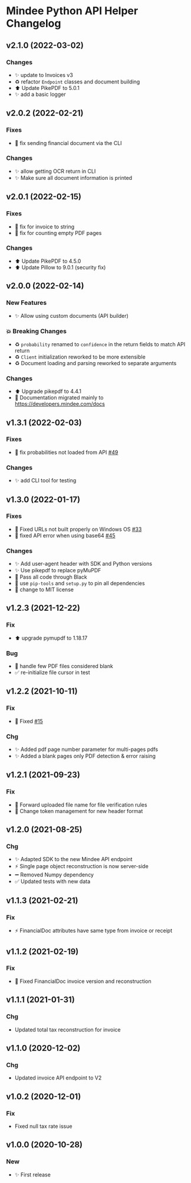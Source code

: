 # Mindee Python API Helper Changelog

## v2.1.0 (2022-03-02)

### Changes

* :sparkles: update to Invoices v3
* :recycle: refactor `Endpoint` classes and document building
* :arrow_up: Update PikePDF to 5.0.1
* :sparkles: add a basic logger

## v2.0.2 (2022-02-21)

### Fixes
* :bug: fix sending financial document via the CLI

### Changes
* :sparkles: allow getting OCR return in CLI
* :sparkles: Make sure all document information is printed

## v2.0.1 (2022-02-15)

### Fixes
* :bug: fix for invoice to string
* :bug: fix for counting empty PDF pages

### Changes
* :arrow_up: Update PikePDF to 4.5.0
* :arrow_up: Update Pillow to 9.0.1 (security fix)

## v2.0.0 (2022-02-14)

### New Features
* :sparkles: Allow using custom documents (API builder)

### :boom: Breaking Changes
* :recycle: `probability` renamed to `confidence` in the return fields to match
  API return
* :recycle: `Client` initialization reworked to be more extensible
* :recycle: Document loading and parsing reworked to separate arguments

### Changes
* :arrow_up: Upgrade pikepdf to 4.4.1
* :memo: Documentation migrated mainly to https://developers.mindee.com/docs

## v1.3.1 (2022-02-03)

### Fixes
* :bug: fix probabilities not loaded from API
  [#49](https://github.com/mindee/mindee-api-python/issues/49)

### Changes
* :sparkles: add CLI tool for testing

## v1.3.0 (2022-01-17)

### Fixes
* :bug: Fixed URLs not built properly on Windows OS
  [#33](https://github.com/mindee/mindee-api-python/issues/33)
* :bug: fixed API error when using base64
  [#45](https://github.com/mindee/mindee-api-python/issues/45)

### Changes
* :sparkles: Add user-agent header with SDK and Python versions
* :sparkles: Use pikepdf to replace pyMuPDF
* :construction_worker: Pass all code through Black
* :pushpin: use `pip-tools` and `setup.py` to pin all dependencies
* :page_facing_up: change to MIT license

## v1.2.3 (2021-12-22)

### Fix

* :arrow_up: upgrade pymupdf to 1.18.17

### Bug

* :bug: handle few PDF files considered blank
* :white_check_mark: re-initialize file cursor in test

## v1.2.2 (2021-10-11)

### Fix

*  :bug: Fixed [#15](https://github.com/mindee/mindee-api-python/issues/15)

### Chg

* :sparkles: Added pdf page number parameter for multi-pages pdfs
* :sparkles: Added a blank pages only PDF detection & error raising


## v1.2.1 (2021-09-23)

### Fix

* :bug: Forward uploaded file name for file verification rules
* :bug: Change token management for new header format

## v1.2.0 (2021-08-25)

### Chg

* :sparkles: Adapted SDK to the new Mindee API endpoint
* :zap: Single page object reconstruction is now server-side
* :heavy_minus_sign: Removed Numpy dependency
* :white_check_mark: Updated tests with new data

## v1.1.3 (2021-02-21)

### Fix

* :zap: FinancialDoc attributes have same type from invoice or receipt

## v1.1.2 (2021-02-19)

### Fix

* :bug: Fixed FinancialDoc invoice version and reconstruction

## v1.1.1 (2021-01-31)

### Chg

* Updated total tax reconstruction for invoice

## v1.1.0 (2020-12-02)

### Chg

* Updated invoice API endpoint to V2

## v1.0.2 (2020-12-01)

### Fix

* Fixed null tax rate issue

## v1.0.0 (2020-10-28)

### New

* ✨ First release

